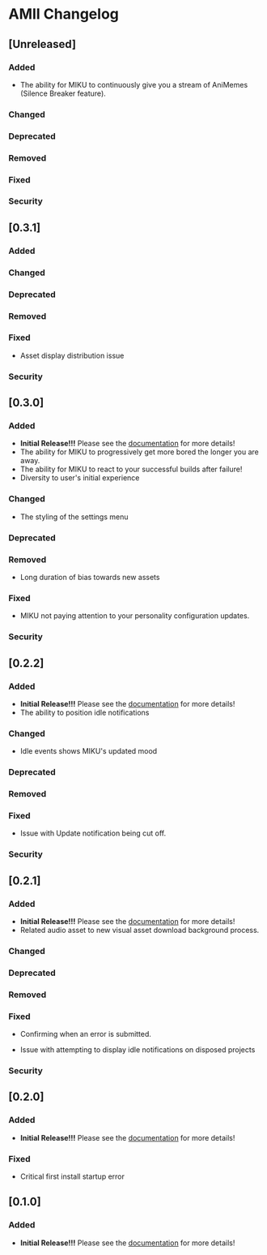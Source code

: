 <!-- Keep a Changelog guide -> https://keepachangelog.com -->

# AMII Changelog

## [Unreleased]

### Added
- The ability for MIKU to continuously give you a stream of AniMemes (Silence Breaker feature).

### Changed

### Deprecated

### Removed

### Fixed

### Security
## [0.3.1]

### Added

### Changed

### Deprecated

### Removed

### Fixed
- Asset display distribution issue

### Security
## [0.3.0]

### Added
- **Initial Release!!!** Please see the <a href="https://github.com/Unthrottled/AMII#documentation">
  documentation</a> for more details!
- The ability for MIKU to progressively get more bored the longer you are away.
- The ability for MIKU to react to your successful builds after failure!
- Diversity to user's initial experience

### Changed
- The styling of the settings menu

### Deprecated

### Removed
- Long duration of bias towards new assets

### Fixed

- MIKU not paying attention to your personality configuration updates.

### Security

## [0.2.2]
### Added
- **Initial Release!!!** Please see the <a href="https://github.com/Unthrottled/AMII#documentation">
  documentation</a> for more details!
- The ability to position idle notifications

### Changed
- Idle events shows MIKU's updated mood

### Deprecated

### Removed

### Fixed
- Issue with Update notification being cut off.

### Security

## [0.2.1]

### Added
- **Initial Release!!!** Please see the <a href="https://github.com/Unthrottled/AMII#documentation">
  documentation</a> for more details!
- Related audio asset to new visual asset download background process.

### Changed

### Deprecated

### Removed

### Fixed
- Confirming when an error is submitted.

- Issue with attempting to display idle notifications on disposed projects

### Security

## [0.2.0]

### Added
- **Initial Release!!!** Please see the <a href="https://github.com/Unthrottled/AMII#documentation">
  documentation</a> for more details!

### Fixed
- Critical first install startup error

## [0.1.0]

### Added
- **Initial Release!!!** Please see the <a href="https://github.com/Unthrottled/AMII#documentation">
documentation</a> for more details!
